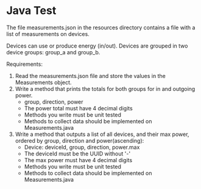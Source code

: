 # Java Test

The file measurements.json in the resources directory contains a file with a list of measurements on devices.

Devices can use or produce energy (in/out). Devices are grouped in two device groups: group_a and group_b.

Requirements:
1) Read the measurements.json file and store the values in the Measurements object.
2) Write a method that prints the totals for both groups for in and outgoing power.
    - group, direction, power
    - The power total must have 4 decimal digits
    - Methods you write must be unit tested
    - Methods to collect data should be implemented on Measurements.java
3) Write a method that outputs a list of all devices, and their max power, ordered by group, direction and power(ascending):
    - Device: deviceId, group, direction, power.max
    - The deviceId must be the UUID without '-' 
    - The max power must have 4 decimal digits
    - Methods you write must be unit tested
    - Methods to collect data should be implemented on Measurements.java
